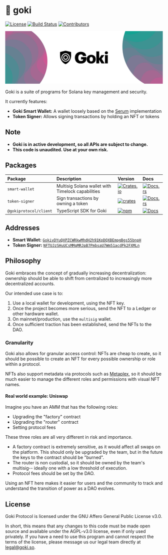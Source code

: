 # 🔑 goki

[![License](https://img.shields.io/badge/license-AGPL%203.0-blue)](https://github.com/GokiProtocol/goki/blob/master/LICENSE)
[![Build Status](https://img.shields.io/github/workflow/status/GokiProtocol/goki/E2E/master)](https://github.com/GokiProtocol/goki/actions/workflows/programs-e2e.yml?query=branch%3Amaster)
[![Contributors](https://img.shields.io/github/contributors/GokiProtocol/goki)](https://github.com/GokiProtocol/goki/graphs/contributors)

![Banner](/images/banner.jpeg)

Goki is a suite of programs for Solana key management and security.

It currently features:

- **Goki Smart Wallet:** A wallet loosely based on the [Serum](https://anchor.projectserum.com/build/3) implementation
- **Token Signer:** Allows signing transactions by holding an NFT or tokens

## Note

- **Goki is in active development, so all APIs are subject to change.**
- **This code is unaudited. Use at your own risk.**

## Packages

| Package                | Description                                       | Version                                                                                                             | Docs                                                                                    |
| :--------------------- | :------------------------------------------------ | :------------------------------------------------------------------------------------------------------------------ | :-------------------------------------------------------------------------------------- |
| `smart-wallet`         | Multisig Solana wallet with Timelock capabilities | [![Crates.io](https://img.shields.io/crates/v/smart-wallet)](https://crates.io/crates/smart-wallet)                 | [![Docs.rs](https://docs.rs/smart-wallet/badge.svg)](https://docs.rs/smart-wallet)      |
| `token-signer`         | Sign transactions by owning a token               | [![crates](https://img.shields.io/crates/v/token-signer)](https://crates.io/crates/token-signer)                    | [![Docs.rs](https://docs.rs/token-signer/badge.svg)](https://docs.rs/token-signer)      |
| `@gokiprotocol/client` | TypeScript SDK for Goki                           | [![npm](https://img.shields.io/npm/v/@gokiprotocol/client.svg)](https://www.npmjs.com/package/@gokiprotocol/client) | [![Docs](https://img.shields.io/badge/docs-typedoc-blue)](https://docs.goki.so/client/) |

## Addresses

- **Smart Wallet:** [`GokivDYuQXPZCWRkwMhdH2h91KpDQXBEmpgBgs55bnpH`](https://explorer.solana.com/address/GokivDYuQXPZCWRkwMhdH2h91KpDQXBEmpgBgs55bnpH)
- **Token Signer:** [`NFTUJzSHuUCsMMqMRJpB7PmbsaU7Wm51acdPk2FXMLn`](https://explorer.solana.com/address/NFTUJzSHuUCsMMqMRJpB7PmbsaU7Wm51acdPk2FXMLn)

## Philosophy

Goki embraces the concept of gradually increasing decentralization: ownership should be able to shift from centralized to increasingly more decentralized accounts.

Our intended use case is to:

1. Use a local wallet for development, using the NFT key.
2. Once the project becomes more serious, send the NFT to a Ledger or other hardware wallet.
3. On mainnet/production, use the `multisig` wallet.
4. Once sufficient traction has been established, send the NFTs to the DAO.

### Granularity

Goki also allows for granular access control: NFTs are cheap to create, so it should be possible to create an NFT for every possible ownership or role within a protocol.

NFTs also support metadata via protocols such as [Metaplex](https://www.notion.so/Metaplex-Developer-Guide-afefbc19841744c28587ab948a08cfac), so it should be much easier to manage the different roles and permissions with visual NFT names.

#### Real world example: Uniswap

Imagine you have an AMM that has the following roles:

- Upgrading the "factory" contract
- Upgrading the "router" contract
- Setting protocol fees

These three roles are all very different in risk and importance.

- A factory contract is extremely sensitive, as it would affect all swaps on the platform. This should only be upgraded by the team, but in the future the keys to the contract should be "burned".
- The router is non custodial, so it should be owned by the team's multisig-- ideally one with a low threshold of execution.
- Protocol fees should be set by the DAO.

Using an NFT here makes it easier for users and the community to track and understand the transition of power as a DAO evolves.

## License

Goki Protocol is licensed under the GNU Affero General Public License v3.0.

In short, this means that any changes to this code must be made open source and available under the AGPL-v3.0 license, even if only used privately. If you have a need to use this program and cannot respect the terms of the license, please message us our legal team directly at [legal@goki.so](mailto:legal@goki.so).
